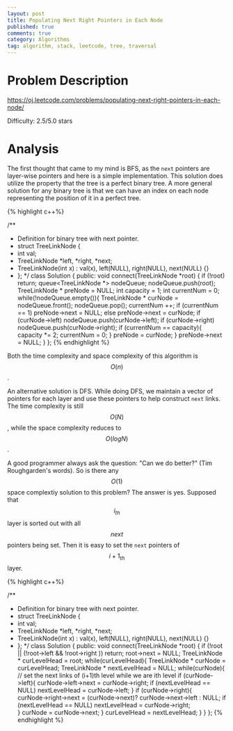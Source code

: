 ```yaml
---
layout: post
title: Populating Next Right Pointers in Each Node
published: true
comments: true
category: Algorithms
tag: algorithm, stack, leetcode, tree, traversal
---
```


# Problem Description

https://oj.leetcode.com/problems/populating-next-right-pointers-in-each-node/

Difficulty: 2.5/5.0 stars

# Analysis

The first thought that came to my mind is BFS, as the ``next`` pointers are layer-wise pointers and here is a simple implementation. This solution does utilize the property that the tree is a perfect binary tree. A more general solution for any binary tree is that we can have an index on each node representing the position of it in a perfect tree. 

{% highlight c++%}

/**
 * Definition for binary tree with next pointer.
 * struct TreeLinkNode {
 *  int val;
 *  TreeLinkNode *left, *right, *next;
 *  TreeLinkNode(int x) : val(x), left(NULL), right(NULL), next(NULL) {}
 * };
 */
class Solution {
public:
 	void connect(TreeLinkNode *root) {
		if (!root)
			return;
		queue<TreeLinkNode *> nodeQueue;
		nodeQueue.push(root);
		TreeLinkNode * preNode = NULL;
		int capacity = 1;
		int currentNum = 0;
		while(!nodeQueue.empty()){
			TreeLinkNode * curNode = nodeQueue.front();
			nodeQueue.pop();
			currentNum ++;
			if (currentNum == 1)
				preNode->next = NULL;
			else
				preNode->next = curNode;
			if (curNode->left)
				nodeQueue.push(curNode->left);
			if (curNode->right)
				nodeQueue.push(curNode->right);
			if (currentNum == capacity){
				capacity *= 2;
				currentNum = 0;
			}
			preNode = curNode;
 		}
		preNode->next = NULL;
	}
};
{% endhighlight %}

Both the time complexity and space complexity of this algorithm is $$O(n)$$. 

An alternative solution is DFS. While doing DFS, we maintain a vector of pointers for each layer and use these pointers to help construct ``next`` links. The time complexity is still $$O(N)$$, while the space complexity reduces to $$O(log N)$$.

A good programmer always ask the question: "Can we do better?" (Tim Roughgarden's words). So is there any $$O(1)$$ space complextiy solution to this problem? The answer is yes. Supposed that $$i_{th}$$ layer is sorted out with all $$next$$ pointers being set. Then it is easy to set the ``next`` pointers of $${i+1}_{th}$$ layer.


{% highlight c++%}

/**
 * Definition for binary tree with next pointer.
 * struct TreeLinkNode {
 *  int val;
 *  TreeLinkNode *left, *right, *next;
 *  TreeLinkNode(int x) : val(x), left(NULL), right(NULL), next(NULL) {}
 * };
 */
class Solution {
public:
 	void connect(TreeLinkNode *root) {
		if (!root || (!root->left && !root->right ))
			return;
		root->next = NULL;
		TreeLinkNode * curLevelHead = root;
		while(curLevelHead){
			TreeLinkNode * curNode = curLevelHead;
			TreeLinkNode * nextLevelHead = NULL;
			while(curNode){ // set the next links of (i+1)th level while we are ith level
				if (curNode->left){
					curNode->left->next = curNode->right;
					if (nextLevelHead == NULL)
						nextLevelHead = curNode->left;
				}
				if (curNode->right){					
					curNode->right->next = (curNode->next)? curNode->next->left : NULL;
					if (nextLevelHead == NULL)
						nextLevelHead = curNode->right;						
				}
				curNode = curNode->next;
			}
			curLevelHead = nextLevelHead;
		}
	}
};
{% endhighlight %}







